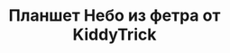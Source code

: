 ---
title: Планшет Небо из фетра от KiddyTrick
description: Купить планшет Небо из фетра в магазине KiddyTrick

layout: product
permalink: /:path

weight: 68

product-name: 'Планшет "Небо"'
product-desc: '<p>Мягкий игровой планшет, который порадует маленьких любителей самолетов и вертолетов. Воздушный транспорт фиксируется на липучках. Для каждого транспорта есть свое место - самолет летает в облаках, ракета взлетает с земли и отправляется в космос, где летает спутник, дирижабль или вертолет летают над землей. Воздушный шар прячется в кармашке на молнии. В луне живет маленький инопланетянин, а в облаках прячется супергерой.</p>'

product-video: 

product-price: 1500

product-year: "от 2 лет"
product-size: "43х23 см"
product-time: "3-5 дней"

related:
---